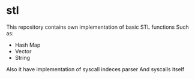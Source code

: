 # stl

This repository contains own implementation of basic STL functions 
Such as:
- Hash Map
- Vector
- String

Also it have implementation of syscall indeces parser
And syscalls itself
